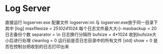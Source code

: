 Log Server
==========
直接运行 logserver.exe
配置文件 logserver.ini 与 logserver.exe放于同一目录下
其中
[log]
maxfilesize =  25*1024*1024 每个日志文件最大大小
maxbackup   =  20           日志备份个数 
separator          = \n     日志换行分隔符
bufsize = 4*1024            收到bufsize大小后进行处理
cleanlog = 0                运行前是否日志目录中的所有文件
[std]
show = 0                    是否在控制台把收到的日志打印出来
